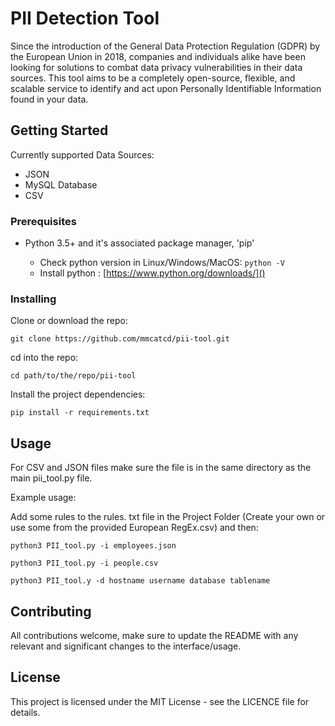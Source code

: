 # PII Detection Tool

Since the introduction of the General Data Protection Regulation (GDPR) by the European Union in 2018, companies and individuals alike have been looking for solutions to combat data privacy vulnerabilities in their data sources. This tool aims to  be a completely open-source, flexible, and scalable service to identify and act upon Personally Identifiable Information found in your data.

## Getting Started

Currently supported Data Sources:

* JSON
* MySQL Database
* CSV

### Prerequisites

* Python 3.5+ and it's associated package manager, 'pip'

  * Check python version in Linux/Windows/MacOS: `python -V`
  * Install python : [https://www.python.org/downloads/]()

### Installing

Clone or download the repo:

```
git clone https://github.com/mmcatcd/pii-tool.git
```

cd into the repo:

```
cd path/to/the/repo/pii-tool
```

Install the project dependencies:

```
pip install -r requirements.txt
```



## Usage

For CSV and JSON files make sure the file is in the same directory as the main pii_tool.py file.

Example usage:

Add some rules to the rules. txt file in the Project Folder (Create your own or use some from the provided European RegEx.csv) and then: 

```
python3 PII_tool.py -i employees.json
```

```
python3 PII_tool.py -i people.csv
```

```
python3 PII_tool.y -d hostname username database tablename
```



## Contributing

All contributions welcome, make sure to update the README with any relevant and significant changes to the interface/usage.

## License

This project is licensed under the MIT License - see the LICENCE file for details.

